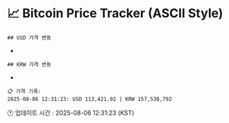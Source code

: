 # 📈 Bitcoin Price Tracker (ASCII Style)
    ## USD 가격 변동 
     
 
 
*
 
 
 
 
    ## KRW 가격 변동
     
 
 
*
 
 
 
 
    📋 가격 기록:
    2025-08-06 12:31:23: USD 113,421.92 | KRW 157,530,792
    
🕐 업데이트 시간 : 2025-08-06 12:31:23 (KST)
